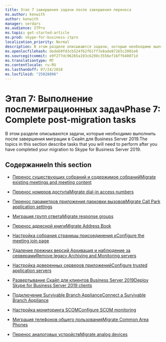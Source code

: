 ```yaml
---
title: Этап 7 завершения задачи после завершения переноса
ms.author: kenwith
author: kenwith
manager: serdars
ms.audience: ITPro
ms.topic: get-started-article
ms.prod: skype-for-business-itpro
localization_priority: Normal
description: В этом разделе описываются задачи, которые необходимо выполнить после завершения миграции в Скайп для Business Server 2019.
ms.openlocfilehash: dedeb9fd3cb524fb2f61ff7e8ade87265c2001e0
ms.sourcegitcommit: e9f277dc96265a193c6298c3556ef16ff640071d
ms.translationtype: MT
ms.contentlocale: ru-RU
ms.lasthandoff: 07/24/2018
ms.locfileid: "25028896"
---
```

# <a name="phase-7-complete-post-migration-tasks"></a><span data-ttu-id="d24a2-103">Этап 7: Выполнение послемиграционных задач</span><span class="sxs-lookup"><span data-stu-id="d24a2-103">Phase 7: Complete post-migration tasks</span></span>

<span data-ttu-id="d24a2-104">В этом разделе описываются задачи, которые необходимо выполнить после завершения миграции в Скайп для Business Server 2019.</span><span class="sxs-lookup"><span data-stu-id="d24a2-104">The topics in this section describe tasks that you will need to perform after you have completed your migration to Skype for Business Server 2019.</span></span>
  
## <a name="in-this-section"></a><span data-ttu-id="d24a2-105">Содержание</span><span class="sxs-lookup"><span data-stu-id="d24a2-105">In this section</span></span>

- [<span data-ttu-id="d24a2-106">Перенос существующих собраний и содержимое собраний</span><span class="sxs-lookup"><span data-stu-id="d24a2-106">Migrate existing meetings and meeting content</span></span>](migrate-existing-meetings-and-meeting-content.md)
    
- [<span data-ttu-id="d24a2-107">Перенос номеров доступа</span><span class="sxs-lookup"><span data-stu-id="d24a2-107">Migrate dial-in access numbers</span></span>](migrate-dial-in-access-numbers.md)
    
- [<span data-ttu-id="d24a2-108">Перенос параметров приложения парковки вызовов</span><span class="sxs-lookup"><span data-stu-id="d24a2-108">Migrate Call Park application settings</span></span>](migrate-call-park-application-settings.md)
    
- [<span data-ttu-id="d24a2-109">Миграция групп ответа</span><span class="sxs-lookup"><span data-stu-id="d24a2-109">Migrate response groups</span></span>](migrate-response-groups.md)
    
- [<span data-ttu-id="d24a2-110">Перенос адресной книги</span><span class="sxs-lookup"><span data-stu-id="d24a2-110">Migrate Address Book</span></span>](migrate-address-book.md)
    
- [<span data-ttu-id="d24a2-111">Настройка собрания страницы присоединения к</span><span class="sxs-lookup"><span data-stu-id="d24a2-111">Configure the meeting join page</span></span>](configure-the-meeting-join-page.md)
    
- [<span data-ttu-id="d24a2-112">Удаление прежних версий Архивация и наблюдение за серверами</span><span class="sxs-lookup"><span data-stu-id="d24a2-112">Remove legacy Archiving and Monitoring servers</span></span>](remove-legacy-archiving-and-monitoring-servers.md)
    
- [<span data-ttu-id="d24a2-113">Настройка доверенных серверов приложений</span><span class="sxs-lookup"><span data-stu-id="d24a2-113">Configure trusted application servers</span></span>](configure-trusted-application-servers.md)
    
- [<span data-ttu-id="d24a2-114">Развертывание Скайп для клиентов Business Server 2019</span><span class="sxs-lookup"><span data-stu-id="d24a2-114">Deploy Skype for Business Server 2019 clients</span></span>](deploy-clients.md)
    
- [<span data-ttu-id="d24a2-115">Подключение Survivable Branch Appliance</span><span class="sxs-lookup"><span data-stu-id="d24a2-115">Connect a Survivable Branch Appliance</span></span>](connect-a-survivable-branch-appliance.md)
    
- [<span data-ttu-id="d24a2-116">Настройка мониторинга SCOM</span><span class="sxs-lookup"><span data-stu-id="d24a2-116">Configure SCOM monitoring</span></span>](configure-scom-monitoring.md)
    
- [<span data-ttu-id="d24a2-117">Миграция телефонов общего пользования</span><span class="sxs-lookup"><span data-stu-id="d24a2-117">Migrate Common Area Phones</span></span>](migrate-common-area-phones.md)
    
- [<span data-ttu-id="d24a2-118">Перенос аналоговых устройств</span><span class="sxs-lookup"><span data-stu-id="d24a2-118">Migrate analog devices</span></span>](migrate-analog-devices.md)
    

